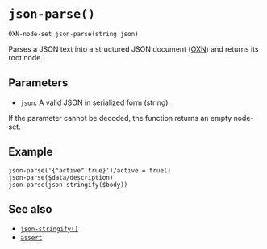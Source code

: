 # `json-parse()`

```
OXN-node-set json-parse(string json)
```

Parses a JSON text into a structured JSON document ([OXN](/reference/templating/oxn.md)) and returns its root node.

## Parameters

* `json`: A valid JSON in serialized form (string).

If the parameter cannot be decoded, the function returns an empty node-set.

## Example

```
json-parse('{"active":true}')/active = true()
json-parse($data/description)
json-parse(json-stringify($body))
```

## See also

* [`json-stringify()`](/reference/functions/json-stringify.md)
* [`assert`](/reference/actions/assert.md)
